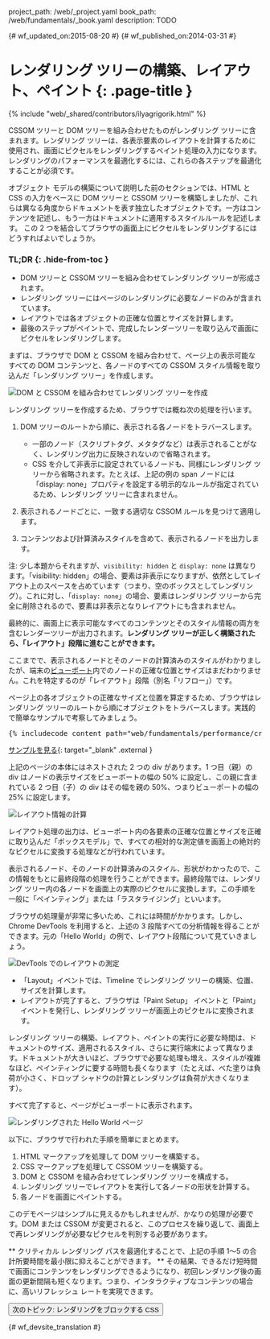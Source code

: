 project_path: /web/_project.yaml
book_path: /web/fundamentals/_book.yaml
description: TODO

{# wf_updated_on:2015-08-20 #}
{# wf_published_on:2014-03-31 #}

#  レンダリング ツリーの構築、レイアウト、ペイント {: .page-title }

{% include "web/_shared/contributors/ilyagrigorik.html" %}

CSSOM ツリーと DOM ツリーを組み合わせたものがレンダリング ツリーに含まれます。レンダリング ツリーは、各表示要素のレイアウトを計算するために使用され、画面にピクセルをレンダリングするペイント処理の入力になります。
レンダリングのパフォーマンスを最適化するには、これらの各ステップを最適化することが必須です。


オブジェクト モデルの構築について説明した前のセクションでは、HTML と CSS の入力をベースに DOM ツリーと CSSOM
ツリーを構築しましたが、これらは異なる角度からドキュメントを表す独立したオブジェクトです。一方はコンテンツを記述し、もう一方はドキュメントに適用するスタイルルールを記述します。
この 2 つを結合してブラウザの画面上にピクセルをレンダリングするにはどうすればよいでしょうか。


### TL;DR {: .hide-from-toc }
- DOM ツリーと CSSOM ツリーを組み合わせてレンダリング ツリーが形成されます。
- レンダリング ツリーにはページのレンダリングに必要なノードのみが含まれています。
- レイアウトでは各オブジェクトの正確な位置とサイズを計算します。
- 最後のステップがペイントで、完成したレンダーツリーを取り込んで画面にピクセルをレンダリングします。


まずは、ブラウザで DOM と CSSOM を組み合わせて、ページ上の表示可能なすべての DOM コンテンツと、各ノードのすべての CSSOM スタイル情報を取り込んだ「レンダリング ツリー」を作成します。

<img src="images/render-tree-construction.png" alt="DOM と CSSOM を組み合わせてレンダリング ツリーを作成" >

レンダリング ツリーを作成するため、ブラウザでは概ね次の処理を行います。

1. DOM ツリーのルートから順に、表示される各ノードをトラバースします。

    * 一部のノード（スクリプトタグ、メタタグなど）は表示されることがなく、レンダリング出力に反映されないので省略されます。
    * CSS を介して非表示に設定されているノードも、同様にレンダリング ツリーから省略されます。たとえば、上記の例の span ノードには「display: none」プロパティを設定する明示的なルールが指定されているため、レンダリング ツリーに含まれません。

1. 表示されるノードごとに、一致する適切な CSSOM ルールを見つけて適用します。
1. コンテンツおよび計算済みスタイルを含めて、表示されるノードを出力します。

注: 少し本題からそれますが、`visibility: hidden` と `display: none` は異なります。「visibility: hidden」の場合、要素は非表示になりますが、依然としてレイアウト上のスペースを占めています（つまり、空のボックスとしてレンダリング）。これに対し、「`display: none`」の場合、要素はレンダリング ツリーから完全に削除されるので、要素は非表示となりレイアウトにも含まれません。

最終的に、画面上に表示可能なすべてのコンテンツとそのスタイル情報の両方を含むレンダーツリーが出力されます。**レンダリング ツリーが正しく構築されたら、「レイアウト」段階に進むことができます。**

ここまでで、表示されるノードとそのノードの計算済みのスタイルがわかりましたが、端末の[ビューポート](/web/fundamentals/design-and-ux/responsive/#set-the-viewport)内でのノードの正確な位置とサイズはまだわかりません。これを特定するのが「レイアウト」段階（別名「リフロー」）です。

ページ上の各オブジェクトの正確なサイズと位置を算定するため、ブラウザはレンダリング ツリーのルートから順にオブジェクトをトラバースします。実践的で簡単なサンプルで考察してみましょう。

<pre class="prettyprint">
{% includecode content_path="web/fundamentals/performance/critical-rendering-path/_code/nested.html" region_tag="full" adjust_indentation="auto" %}
</pre>

[サンプルを見る](https://googlesamples.github.io/web-fundamentals/fundamentals/performance/critical-rendering-path/nested.html){: target="_blank" .external }

上記のページの本体にはネストされた 2 つの div があります。1 つ目（親）の div はノードの表示サイズをビューポートの幅の 50% に設定し、この親に含まれている 2 つ目（子）の div はその幅を親の 50%、つまりビューポートの幅の 25% に設定します。

<img src="images/layout-viewport.png" alt="レイアウト情報の計算" >

レイアウト処理の出力は、ビューポート内の各要素の正確な位置とサイズを正確に取り込んだ「ボックスモデル」で、すべての相対的な測定値を画面上の絶対的なピクセルに変換する処理などが行われています。

表示されるノード、そのノードの計算済みのスタイル、形状がわかったので、この情報をもとに最終段階の処理を行うことができます。最終段階では、レンダリング ツリー内の各ノードを画面上の実際のピクセルに変換します。この手順を一般に「ペインティング」または「ラスタライジング」といいます。

ブラウザの処理量が非常に多いため、これには時間がかかります。しかし、Chrome DevTools を利用すると、上述の 3 段階すべての分析情報を得ることができます。元の「Hello World」の例で、レイアウト段階について見ていきましょう。

<img src="images/layout-timeline.png" alt="DevTools でのレイアウトの測定" >

* 「Layout」イベントでは、Timeline でレンダリング ツリーの構築、位置、サイズを計算します。
* レイアウトが完了すると、ブラウザは「Paint Setup」 イベントと「Paint」イベントを発行し、レンダリング ツリーが画面上のピクセルに変換されます。

レンダリング ツリーの構築、レイアウト、ペイントの実行に必要な時間は、ドキュメントのサイズ、適用されるスタイル、さらに実行端末によって異なります。ドキュメントが大きいほど、ブラウザで必要な処理も増え、スタイルが複雑なほど、ペインティングに要する時間も長くなります（たとえば、べた塗りは負荷が小さく、ドロップ シャドウの計算とレンダリングは負荷が大きくなります）。

すべて完了すると、ページがビューポートに表示されます。

<img src="images/device-dom-small.png" alt="レンダリングされた Hello World ページ" >

以下に、ブラウザで行われた手順を簡単にまとめます。

1. HTML マークアップを処理して DOM ツリーを構築する。
1. CSS マークアップを処理して CSSOM ツリーを構築する。
1. DOM と CSSOM を組み合わせてレンダリング ツリーを構成する。
1. レンダリング ツリーでレイアウトを実行して各ノードの形状を計算する。
1. 各ノードを画面にペイントする。

このデモページはシンプルに見えるかもしれませんが、かなりの処理が必要です。DOM または CSSOM が変更されると、このプロセスを繰り返して、画面上で再レンダリングが必要なピクセルを判別する必要があります。

** クリティカル レンダリング パスを最適化することで、上記の手順 1～5 の合計所要時間を最小限に抑えることができます。 ** その結果、できるだけ短時間で画面にコンテンツをレンダリングできるようになり、初回レンダリング後の画面の更新間隔も短くなります。つまり、インタラクティブなコンテンツの場合に、高いリフレッシュ レートを実現できます。

<a href="render-blocking-css" class="gc-analytics-event"
    data-category="CRP" data-label="Next / Render-Blocking CSS">
  <button>次のトピック: レンダリングをブロックする CSS</button>
</a>


{# wf_devsite_translation #}
